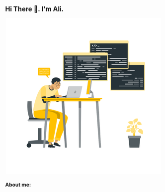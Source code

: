 ## Hi There 👋. I'm Ali.

<p align="center">
  <img width="500px" height="500px" src="https://raw.githubusercontent.com/alibkm95/alibkm95/46cc5256d41fa4f025cb77fadc73cf7c40464374/developer.svg" alter="developer" />
</p>

### About me:

